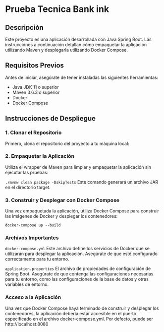 
# Prueba Tecnica Bank ink

## Descripción
Este proyecto es una aplicación desarrollada con Java Spring Boot. Las instrucciones a continuación detallan cómo empaquetar la aplicación utilizando Maven y desplegarla utilizando Docker Compose.

## Requisitos Previos
Antes de iniciar, asegúrate de tener instaladas las siguientes herramientas:

- Java JDK 11 o superior
- Maven 3.6.3 o superior
- Docker
- Docker Compose

## Instrucciones de Despliegue

### 1. Clonar el Repositorio
Primero, clona el repositorio del proyecto a tu máquina local:


### 2. Empaquetar la Aplicación
Utiliza el wrapper de Maven para limpiar y empaquetar la aplicación sin ejecutar las pruebas:

```./mvnw clean package -DskipTests```
Este comando generará un archivo JAR en el directorio target.

### 3. Construir y Desplegar con Docker Compose
Una vez empaquetada la aplicación, utiliza Docker Compose para construir las imágenes de Docker y desplegar los contenedores:

```docker-compose up --build```

### Archivos Importantes
`docker-compose.yml`
Este archivo define los servicios de Docker que se utilizarán para desplegar la aplicación. Asegúrate de que esté configurado correctamente para tu entorno.

`application.properties`
El archivo de propiedades de configuración de Spring Boot. Asegúrate de que contenga las configuraciones necesarias para tu entorno, como las configuraciones de la base de datos y otras variables de entorno.

### Acceso a la Aplicación
Una vez que Docker Compose haya terminado de construir y desplegar los contenedores, la aplicación debería estar accesible en el puerto especificado en el archivo docker-compose.yml. Por defecto, puede ser http://localhost:8080
